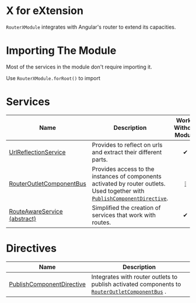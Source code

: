 # X for eXtension
`RouterXModule` integrates with Angular's router to extend its capacities.

# Importing The Module
Most of the services in the module don't require importing it.


Use `RouterXModule.forRoot()` to import 

# Services

| Name                                                                | Description                                                                                                                             | Works Without Module                                             |
|---------------------------------------------------------------------|-----------------------------------------------------------------------------------------------------------------------------------------|:----------------------------------------------------------------:|
| [UrlReflectionService](/Modules/RouterXModule/UrlReflectionService) | Provides to reflect on urls and extract their different parts.                                                                          | ✔                                                               |
| [RouterOutletComponentBus](/Modules/RouterXModule/RouterOutletComponentBus)                                    | Provides access to the instances of components activated by router outlets. Used together with [`PublishComponentDirective`](/Modules/RouterXModule/PublishComponentDirective). | [❕](/Modules/RouterXModule/RouterOutletComponentBus#How-to-use) |
| [RouteAwareService (abstract)](LINK)                                | Simplified the creation of services that work with routes.                                                                              | ✔                                                               |

# Directives

| Name                              | Description                                                                                   |
|-----------------------------------|-----------------------------------------------------------------------------------------------|
| [PublishComponentDirective](/Modules/RouterXModule/PublishComponentDirective) | Integrates with router outlets to publish activated components to [`RouterOutletComponentBus`](/Modules/RouterXModule/RouterOutletComponentBus) . |
